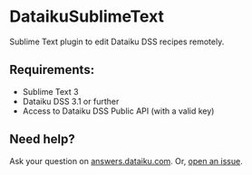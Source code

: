 DataikuSublimeText
==================

Sublime Text plugin to edit Dataiku DSS recipes remotely.

## Requirements:

* Sublime Text 3
* Dataiku DSS 3.1 or further
* Access to Dataiku DSS Public API (with a valid key)

## Need help?

Ask your question on [answers.dataiku.com](https://answers.dataiku.com). Or, [open an issue](https://github.com/jereze/DataikuSublimeText/issues).